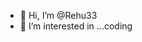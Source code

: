 - 👋 Hi, I’m @Rehu33
- 👀 I’m interested in ...coding


<!---
Rehu33/Rehu33 is a ✨ special ✨ repository because its `README.md` (this file) appears on your GitHub profile.
You can click the Preview link to take a look at your changes.
--->
